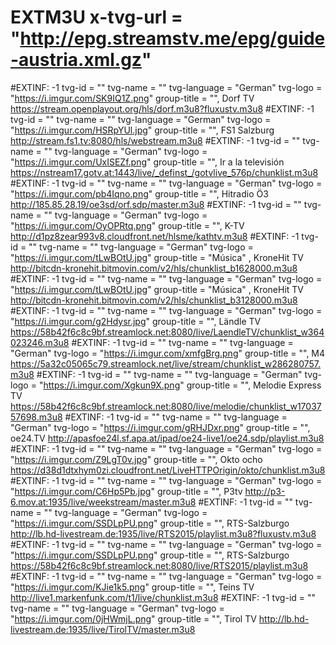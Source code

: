 # EXTM3U x-tvg-url = "http://epg.streamstv.me/epg/guide-austria.xml.gz"
#EXTINF: -1 tvg-id = "" tvg-name = "" tvg-language = "German" tvg-logo = "https://i.imgur.com/SK9IQ1Z.png" group-title = "", Dorf TV
https://stream.openplayout.org/hls/dorf.m3u8?fluxustv.m3u8
#EXTINF: -1 tvg-id = "" tvg-name = "" tvg-language = "German" tvg-logo = "https://i.imgur.com/HSRpYUl.jpg" group-title = "", FS1 Salzburg
http://stream.fs1.tv:8080/hls/webstream.m3u8
#EXTINF: -1 tvg-id = "" tvg-name = "" tvg-language = "German" tvg-logo = "https://i.imgur.com/UxISEZf.png" group-title = "", Ir a la televisión
https://nstream17.gotv.at:1443/live/_definst_/gotvlive_576p/chunklist.m3u8
#EXTINF: -1 tvg-id = "" tvg-name = "" tvg-language = "German" tvg-logo = "https://i.imgur.com/pb4Iqno.png" group-title = "", Hitradio Ö3
http://185.85.28.19/oe3sd/orf.sdp/master.m3u8
#EXTINF: -1 tvg-id = "" tvg-name = "" tvg-language = "German" tvg-logo = "https://i.imgur.com/OyOPRtq.png" group-title = "", K-TV
http://d1pz8zear993v8.cloudfront.net/hlsme/kathtv.m3u8
#EXTINF: -1 tvg-id = "" tvg-name = "" tvg-language = "German" tvg-logo = "https://i.imgur.com/tLwBOtU.jpg" group-title = "Música" , KroneHit TV
http://bitcdn-kronehit.bitmovin.com/v2/hls/chunklist_b1628000.m3u8
#EXTINF: -1 tvg-id = "" tvg-name = "" tvg-language = "German" tvg-logo = "https://i.imgur.com/tLwBOtU.jpg" group-title = "Música" , KroneHit TV
http://bitcdn-kronehit.bitmovin.com/v2/hls/chunklist_b3128000.m3u8
#EXTINF: -1 tvg-id = "" tvg-name = "" tvg-language = "German" tvg-logo = "https://i.imgur.com/g2Hdysr.jpg" group-title = "", Ländle TV
https://58b42f6c8c9bf.streamlock.net:8080/live/LaendleTV/chunklist_w364023246.m3u8
#EXTINF: -1 tvg-id = "" tvg-name = "" tvg-language = "German" tvg-logo = "https://i.imgur.com/xmfgBrg.png" group-title = "", M4
https://5a32c05065c79.streamlock.net/live/stream/chunklist_w286280757.m3u8
#EXTINF: -1 tvg-id = "" tvg-name = "" tvg-language = "German" tvg-logo = "https://i.imgur.com/Xgkun9X.png" group-title = "", Melodie Express TV
https://58b42f6c8c9bf.streamlock.net:8080/live/melodie/chunklist_w1703757698.m3u8
#EXTINF: -1 tvg-id = "" tvg-name = "" tvg-language = "German" tvg-logo = "https://i.imgur.com/gRHJDxr.png" group-title = "", oe24.TV
http://apasfoe24l.sf.apa.at/ipad/oe24-live1/oe24.sdp/playlist.m3u8
#EXTINF: -1 tvg-id = "" tvg-name = "" tvg-language = "German" tvg-logo = "https://i.imgur.com/Z9LgT0v.jpg" group-title = "", Okto ocho
https://d38d1dtxhym0zi.cloudfront.net/LiveHTTPOrigin/okto/chunklist.m3u8
#EXTINF: -1 tvg-id = "" tvg-name = "" tvg-language = "German" tvg-logo = "https://i.imgur.com/C6Hp5Pb.jpg" group-title = "", P3tv
http://p3-6.mov.at:1935/live/weekstream/master.m3u8
#EXTINF: -1 tvg-id = "" tvg-name = "" tvg-language = "German" tvg-logo = "https://i.imgur.com/SSDLpPU.png" group-title = "", RTS-Salzburgo
http://lb.hd-livestream.de:1935/live/RTS2015/playlist.m3u8?fluxustv.m3u8
#EXTINF: -1 tvg-id = "" tvg-name = "" tvg-language = "German" tvg-logo = "https://i.imgur.com/SSDLpPU.png" group-title = "", RTS-Salzburgo
https://58b42f6c8c9bf.streamlock.net:8080/live/RTS2015/playlist.m3u8
#EXTINF: -1 tvg-id = "" tvg-name = "" tvg-language = "German" tvg-logo = "https://i.imgur.com/KJie1k5.png" group-title = "", Teins TV
http://live1.markenfunk.com/t1/live/chunklist.m3u8
#EXTINF: -1 tvg-id = "" tvg-name = "" tvg-language = "German" tvg-logo = "https://i.imgur.com/0jHWmjL.png" group-title = "", Tirol TV
http://lb.hd-livestream.de:1935/live/TirolTV/master.m3u8
